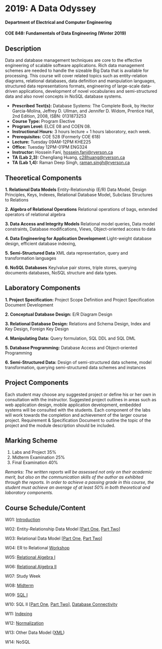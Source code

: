 # 2019: A Data Odyssey
#### Department of Electrical and Computer Engineering
#### COE 848: Fundamentals of Data Engineering (Winter 2019)

## Description
Data and database management techniques are core to the effective engineering of scalable software applications. Rich data management schemes are needed to handle the sizeable Big Data that is available for processing. This course will cover related topics such as entity-relation diagrams, relational databases, data definition and manipulation languages, structured data representations formats, engineering of large-scale data-driven applications, development of novel vocabularies and semi-structured data and also novel concepts in NoSQL database systems.

- **Prescribed Text(s):** Database Systems: The Complete Book, by Hector Garcia-Molina, Jeffrey D. Ullman, and Jennifer D. Widom,  Prentice Hall, 2nd Edition, 2008, ISBN: 0131873253
- **Course Type:** Program Elective
- **Program Level:** ELCE 08 and COEN 08.
- **Instructional Hours:** 3 hours lecture + 1 hours laboratory, each week.
- **Prerequisites:** COE 528 (Formerly COE 618)
- **Lecture:** Tuesday 09AM-12PM KHE225
- **Office:** Tuesday 12PM-01PM ENG324
- **Instructor:** Hossein Fani, hossein.fani@ryerson.ca
- **TA (Lab 2,3):** Chengliang Huang, c28huang@ryerson.ca
- **TA (Lab 1,4):** Raman Deep Singh, raman.singh@ryerson.ca

## Theoretical Components

**1. Relational Data Models** Entity-Relationship (E/R) Data Model, Design Principles, Keys, Indexes, Relational Database Model, Subclass Structures to Relations

**2. Algebra of Relational Operations** Relational operations of bags, extended operators of relational algebra

**3. Data Access and Integrity Models** Relational model queries, Data model constraints, Database modifications, Views, Object-oriented access to data 

**4. Data Engineering for Application Development** Light-weight database design, efficient database indexing,

**5. Semi-Structured Data** XML data representation, query and transformation languages

**6. NoSQL Databases** Key/value pair stores, triple stores, querying documents databases, NoSQL structure and data types.

## Laboratory Components
**1. Project Specification:** Project Scope Definition and Project Specification Document Development

**2. Conceptual Database Design:** E/R Diagram Design

**3. Relational Database Design:** Relations and Schema Design, Index and Key Design, Foreign Key Design

**4. Manipulating Data:** Query formulation, SQL DDL and SQL DML

**5. Database Programming:** Database Access and Object-oriented Programming

**6. Semi-Structured Data:** Design of semi-structured data scheme, model transformation, querying semi-structured data schemes and instances

## Project Components
Each student may choose any suggested project or define his or her own in consultation with the instructor. Suggested project outlines in areas such as web application design, mobile application development, embedded systems will be consulted with the students. Each component of the labs will work towards the completion and achievement of the larger course project. Requirement & Specification Document to outline the topic of the project and the module description should be included.

## Marking Scheme
1. Labs and Project 35%
2. Midterm Examination 25%
3. Final Examination 40%

*Remarks: The written reports will be assessed not only on their academic merit, but also on the communication skills of the author as exhibited through the reports. In order to achieve a passing grade in this course, the student must achieve an average of at least 50% in both theoretical and laboratory components.*

## Course Schedule/Content
W01: [Introduction]('./01-2019ADataOdyssey.pdf')

W02: Entity-Relationship Data Model \[[Part One]('./02-EntityRelationshipDataModel-PartOne.pdf'), [Part Two]('./03-EntityRelationshipDataModel-PartTwo.pdf')\]

W03: Relational Data Model \[[Part One]('./03-RelationalDataModel-PartOne.pdf'), [Part Two]('./04-RelationalDataModel-PartTwo.pdf')\]

W04: ER to Relational [Workshop]('./05-ER2RelationalDataModel-Workshop.pdf')

W05: [Relational Algebra I]('08-RelationalAlgebra-PartOne.pdf')

W06: [Relational Algebra II]('09A-RelationalAlgebra-PartTwo.pdf')

W07: Study Week

W08: [Midterm]('./08-Midterm.pdf')

W09: [SQL I]('./09B-SQL.pdf')

W10: SQL II \[[Part One]('./10-AdvancedSQL-PartOne.pdf'), [Part Two]('10-AdvancedSQL-PartTwo.pdf')],  [Database Connectivity]('./10-DatabaseConnectivity.pdf')

W11: [Indexing]('./11-Indexing.pdf')

W12: [Normalization]('./12-Normalization.pdf')

W13: Other Data Model ([XML]('./13-XML.pdf'))

W14: NoSQL

